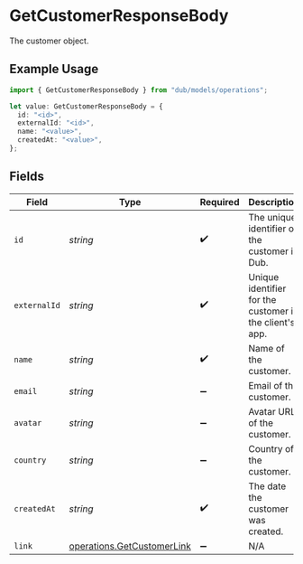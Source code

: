 # GetCustomerResponseBody

The customer object.

## Example Usage

```typescript
import { GetCustomerResponseBody } from "dub/models/operations";

let value: GetCustomerResponseBody = {
  id: "<id>",
  externalId: "<id>",
  name: "<value>",
  createdAt: "<value>",
};
```

## Fields

| Field                                                                    | Type                                                                     | Required                                                                 | Description                                                              |
| ------------------------------------------------------------------------ | ------------------------------------------------------------------------ | ------------------------------------------------------------------------ | ------------------------------------------------------------------------ |
| `id`                                                                     | *string*                                                                 | :heavy_check_mark:                                                       | The unique identifier of the customer in Dub.                            |
| `externalId`                                                             | *string*                                                                 | :heavy_check_mark:                                                       | Unique identifier for the customer in the client's app.                  |
| `name`                                                                   | *string*                                                                 | :heavy_check_mark:                                                       | Name of the customer.                                                    |
| `email`                                                                  | *string*                                                                 | :heavy_minus_sign:                                                       | Email of the customer.                                                   |
| `avatar`                                                                 | *string*                                                                 | :heavy_minus_sign:                                                       | Avatar URL of the customer.                                              |
| `country`                                                                | *string*                                                                 | :heavy_minus_sign:                                                       | Country of the customer.                                                 |
| `createdAt`                                                              | *string*                                                                 | :heavy_check_mark:                                                       | The date the customer was created.                                       |
| `link`                                                                   | [operations.GetCustomerLink](../../models/operations/getcustomerlink.md) | :heavy_minus_sign:                                                       | N/A                                                                      |